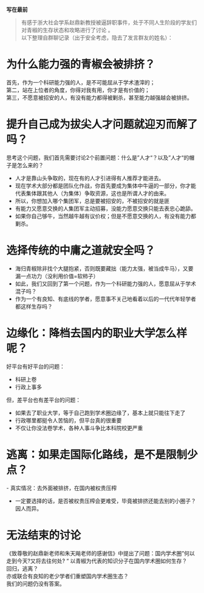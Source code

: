 **写在最前**  
> 有感于浙大社会学系赵鼎新教授被逼辞职事件，处于不同人生阶段的学友们对青椒的生存状态和攻略进行了讨论 。  
> 以下整理自群聊记录（出于安全考虑，隐去了发言群友的姓名）：

# 为什么能力强的青椒会被排挤？

首先，作为一个科研能力强的人，是不可能屈从于学术渣滓的；  
第二，站在上位者的角度，你得对我有用，你才是有价值的；  
第三，不愿意被招安的人，有没有能力都得被剿杀，甚至能力越强越会被排挤。

# 提升自己成为拔尖人才问题就迎刃而解了吗？

思考这个问题，我们首先需要讨论2个前置问题：什么是”人才“？以及”人才“的帽子是怎么来的？

- 人才是靠山头争取的，现在有的人才引进得有人推荐才能进去。
- 现在学术大部分都是团队化作战，你首先要成为集体中牛逼的一部分，你才能代表集体跟其他人（为集体）争取资源，这也是所谓人才的由来。
- 所以，你想加入哪个集团军，总是要被招安的，不被招安的就是匪
- 有能力又愿意交换的人集团军主动招募，没能力愿意交换只能去表忠心跪舔。
- 如果你自己够牛，当然越牛越有议价权；但是不愿意交换的人，有没有能力都剿杀。

# 选择传统的中庸之道就安全吗？

- 海归青椒除非找个大腿抱紧，否则既要藏拙（能力太强，被当成牛马），又要漏一点功力（没利用价值=软柿子）
- 如此，我们又回到了第一个问题，作为一个科研能力强的人，愿意屈从于学术混子吗？
- 作为一个有良知、有底线的学者，愿意事不关己地看着以后的一代代年轻学者都这样生存吗？

# 边缘化：降档去国内的职业大学怎么样呢？

好平台有好平台的问题：

- 科研上卷
- 行政上事多

但，差平台也有差平台的问题：

- 如果去了职业大学，等于自己跑到学术圈边缘了，基本上就只能往下走了
- 行政哪里都挺令人苦恼的，但平台真的很重要
- 不仅让你没法卷学术，各种人事斗争比本科院校更严重

# 逃离：如果走国际化路线，是不是限制少点？

- 真实情况：去外面被排挤，在国内被权贵压榨
- 一定要选择的话，是否被权贵压榨会更难受，毕竟被排挤还能去别的小圈子？因人而异。

# 无法结束的讨论

《致尊敬的赵鼎新老师和朱天飚老师的感谢信》中提出了问题：国内学术圈”何以走到今天?又将去往何处? “ 以青椒为代表的知识分子在国内学术圈如何生存？  
回归，逃离？  
亦或联合有良知的老少学者们重塑国内学术圈生态？  
我们的问题仍没有答案。
